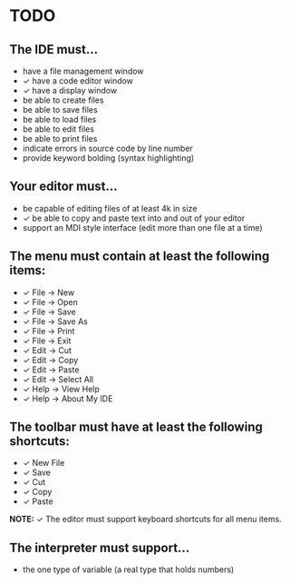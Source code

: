 # TODO

## The IDE must...

* have a file management window
* ✓ have a code editor window
* ✓ have a display window
* be able to create files
* be able to save files
* be able to load files
* be able to edit files
* be able to print files
* indicate errors in source code by line number
* provide keyword bolding (syntax highlighting)

## Your editor must...

* be capable of editing files of at least 4k in size
* ✓ be able to copy and paste text into and out of your editor
* support an MDI style interface (edit more than one file at a time)

## The menu must contain at least the following items:

* ✓ File -> New
* ✓ File -> Open
* ✓ File -> Save
* ✓ File -> Save As
* ✓ File -> Print
* ✓ File -> Exit
* ✓ Edit -> Cut
* ✓ Edit -> Copy
* ✓ Edit -> Paste
* ✓ Edit -> Select All
* ✓ Help -> View Help
* ✓ Help -> About My IDE

## The toolbar must have at least the following shortcuts:

* ✓ New File
* ✓ Save
* ✓ Cut
* ✓ Copy
* ✓ Paste

**NOTE:** ✓ The editor must support keyboard shortcuts for all menu items.

## The interpreter must support...
* the one type of variable (a real type that holds numbers)